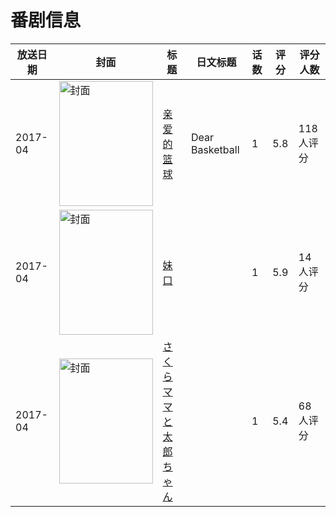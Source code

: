 # 番剧信息

|放送日期|封面|标题|日文标题|话数|评分|评分人数|
|---|---|---|---|---|---|---|
|2017-04|<img src="//lain.bgm.tv/pic/cover/c/b8/d0/237066_KB2nH.jpg" alt="封面" style="width:150px;height:200px;object-fit:cover;">|[亲爱的篮球](https://bangumi.tv/subject/237066)|Dear Basketball|1|5.8|118人评分|
|2017-04|<img src="/img/no_icon_subject.png" alt="封面" style="width:150px;height:200px;object-fit:cover;">|[妹口](https://bangumi.tv/subject/216586)||1|5.9|14人评分|
|2017-04|<img src="/img/no_icon_subject.png" alt="封面" style="width:150px;height:200px;object-fit:cover;">|[さくらママと太郎ちゃん](https://bangumi.tv/subject/214222)||1|5.4|68人评分|
